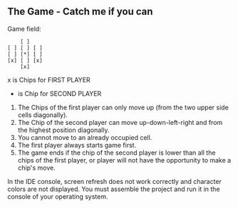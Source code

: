 ## The Game  - Catch me if you can 

Game field:
```
    [ ]
[ ] [ ] [ ]
[ ] [*] [ ]
[x] [ ] [x]
    [x]
```
x is Chips for FIRST PLAYER
* is Chip for SECOND PLAYER

1. The Chips of the first player can only move up (from the two upper side cells diagonally).
2. The Chip of the second player can move up-down-left-right and from the highest position diagonally.
3. You cannot move to an already occupied cell.
4. The first player always starts game first.
5. The game ends if the chip of the second player is lower than all the chips of the first player, or player will not have the opportunity to make a chip's move.

In the IDE console, screen refresh does not work correctly and character colors are not displayed. 
You must assemble the project and run it in the console of your operating system.